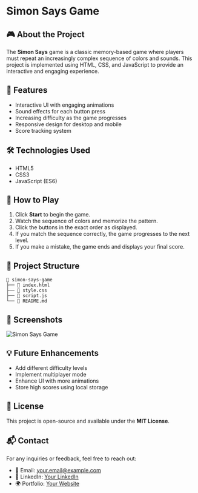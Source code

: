 # Simon Says Game

## 🎮 About the Project
The **Simon Says** game is a classic memory-based game where players must repeat an increasingly complex sequence of colors and sounds. This project is implemented using HTML, CSS, and JavaScript to provide an interactive and engaging experience.

## 🚀 Features
- Interactive UI with engaging animations
- Sound effects for each button press
- Increasing difficulty as the game progresses
- Responsive design for desktop and mobile
- Score tracking system

## 🛠️ Technologies Used
- HTML5
- CSS3
- JavaScript (ES6)

## 📌 How to Play
1. Click **Start** to begin the game.
2. Watch the sequence of colors and memorize the pattern.
3. Click the buttons in the exact order as displayed.
4. If you match the sequence correctly, the game progresses to the next level.
5. If you make a mistake, the game ends and displays your final score.

## 📂 Project Structure
```
📁 simon-says-game
├── 📄 index.html
├── 📄 style.css
├── 📄 script.js
└── 📄 README.md
```

## 📸 Screenshots
![Simon Says Game](https://via.placeholder.com/600x300)


## 💡 Future Enhancements
- Add different difficulty levels
- Implement multiplayer mode
- Enhance UI with more animations
- Store high scores using local storage

## 📜 License
This project is open-source and available under the **MIT License**.

## 📬 Contact
For any inquiries or feedback, feel free to reach out:
- 📧 Email: your.email@example.com
- 🔗 LinkedIn: [Your LinkedIn](https://linkedin.com/in/yourprofile)
- 🌍 Portfolio: [Your Website](https://yourwebsite.com)
